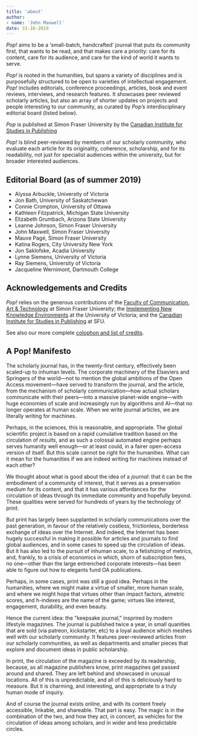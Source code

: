 ```yaml
---
title: 'about'
author: 
- name: 'John Maxwell'
date: 31-10-2019
---
```


*Pop!* aims to be a ‘small-batch, handcrafted’ journal that puts its community first, that wants to be read, and that makes care a priority: care for its content, care for its audience, and care for the kind of world it wants to serve.

*Pop!* is rooted in the humanities, but spans a variety of disciplines and is purposefully structured to be open to varieties of intellectual engagement. *Pop!* includes editorials, conference proceedings, articles, book and event reviews, interviews, and research features. It showcases peer reviewed scholarly articles, but also an array of shorter updates on projects and people interesting to our community, as curated by *Pop’s* interdisciplinary editorial board (listed below).

*Pop* is published at Simon Fraser University by the [Canadian Institute for Studies in Publishing](https://publishing.sfu.ca)

*Pop!* is blind peer-reviewed by members of our scholarly community, who evaluate each article for its originality, coherence, scholarship, and for its readability, not just for specialist audiences within the university, but for broader interested audiences.

## Editorial Board (as of summer 2019)

- Alyssa Arbuckle, University of Victoria
- Jon Bath, University of Saskatchewan  
- Connie Crompton, University of Ottawa  
- Kathleen Fitzpatrick, Michigan State University   
- Elizabeth Grumbach, Arizona State University  
- Leanne Johnson, Simon Fraser University  
- John Maxwell, Simon Fraser University  
- Mauve Pagé, Simon Fraser University  
- Katina Rogers, City University New York  
- Jon Saklofske, Acadia University  
- Lynne Siemens, University of Victoria  
- Ray Siemens, University of Victoria   
- Jacqueline Wernimont, Dartmouth College

## Acknowledgements and Credits

*Pop!* relies on the generous contributions of the [Faculty of Communication, Art & Technology](https://www.sfu.ca/fcat) at Simon Fraser University; the [Implementing New Knowledge Environments](https://inke.ca) at the University of Victoria; and the [Canadian Institute for Studies in Publishing](https://publishing.sfu.ca/research) at SFU.

See also our more complete [colophon and list of credits](colophon).

## A Pop! Manifesto

The scholarly journal has, in the twenty-first century, effectively been scaled-up to inhuman levels. The corporate machinery of the Elseviers and Springers of the world—not to mention the global ambitions of the Open Access movement—have served to transform the journal, and the article, from the mechanism of scholarly communication—how actual scholars communicate with their peers—into a massive planet-wide engine—with huge economies of scale and increasingly run by algorithms and AI—that no longer operates at human scale. When we write journal articles, we are literally writing for machines.

Perhaps, in the sciences, this is reasonable, and appropriate. The global scientific project is based on a rapid cumulative tradition based on the circulation of *results*, and as such a colossal automated engine perhaps serves humanity well enough—or at least could, in a fairer open-access version of itself. But this scale cannot be right for the humanities. What can it mean for the humanities if we are indeed writing for machines instead of each other?

We thought about what is good about the idea of a *journal*: that it can be the embodiment of a community of interest, that it serves as a preservation medium for its content, and that it has various affordances for the circulation of ideas through its immediate community and hopefully beyond. These qualities were served for hundreds of years by the technology of print.

But print has largely been supplanted in scholarly communications over the past generation, in favour of the relatively costless, frictionless, borderless exchange of ideas over the Internet. And indeed, the Internet has been hugely successful in making it possible for articles and journals to find global audiences, and in some cases to speed up the circulation of ideas. But it has also led to the pursuit of inhuman scale, to a fetishizing of metrics, and, frankly, to a crisis of economics in which, shorn of subscription fees, no one—other than the large entrenched corporate interests—has been able to figure out how to elegants fund OA publications.

Perhaps, in some cases, print was still a good idea. Perhaps in the humanities, where we might make a virtue of smaller, more human scale, and where we might hope that virtues other than impact factors, atmetric scores, and h-indexes are the name of the game; virtues like interest, engagement, durability, and even beauty.

Hence the current idea: the "keepsake journal," insprired by modern lifestyle magazines. The journal is published twice a year, in small quanities that are sold (via patreon, kickstarter, etc) to a loyal audience which meshes well with our scholarly community. It features peer-reviewed articles from our scholarly communities, as well as departments and smaller pieces  that explore and document ideas in public scholarship.

In print, the circulation of the magazine is exceeded by its readership, because, as all magazine publishers know, print magazines get passed around and shared. They are left behind and showcased in unusual locations. All of this is unpredictable, and all of this is deliciously hard to measure. But it is charming, and interesting, and appropriate to a truly human mode of inquiry.

And of course the journal exists online, and with its content freely accessible, linkable, and shareable. That part is easy. The magic is in the combination of the two, and how they act, in concert, as vehicles for the circulation of ideas among scholars, and in wider and less predictable circles.
